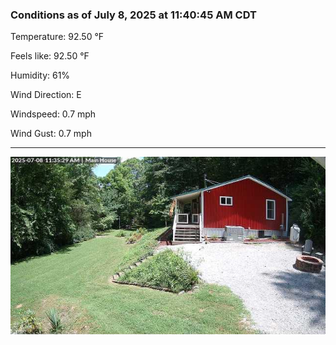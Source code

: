 ### Conditions as of July 8, 2025 at 11:40:45 AM CDT 

Temperature: 92.50 &deg;F

Feels like: 92.50 &deg;F

Humidity: 61%

Wind Direction: E

Windspeed: 0.7 mph

Wind Gust: 0.7 mph

---

<img src="./images/latest.jpeg"/>

